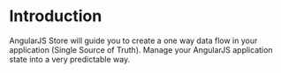 # Introduction

AngularJS Store will guide you to create a one way data flow in your application \(Single Source of Truth\). Manage your AngularJS application state into a very predictable way.


